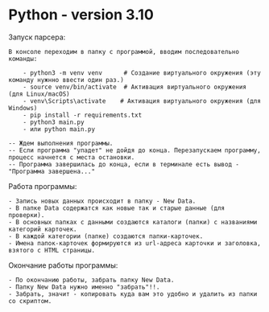 # Python - version 3.10

Запуск парсера:

    В консоле переходим в папку с программой, вводим последовательно команды:
    
        - python3 -m venv venv      # Создание виртуального окружения (эту команду нужнно ввести один раз.)
        - source venv/bin/activate  # Активация виртуального окружения (для Linux/macOS)
        - venv\Scripts\activate    # Активация виртуального окружения (для Windows)
        - pip install -r requirements.txt
        - python3 main.py
        - или python main.py
    
    -- Ждем выполнения программы.
    -- Если программа "упадет" не дойдя до конца. Перезапускаем программу, процесс начнется с места остановки.
    -- Программа завершилась до конца, если в терминале есть вывод - "Программа завершена..."

Работа программы:

    - Запись новых данных происходит в папку - New Data.
    - В папке Data содержатся как новые так и старые данные (для проверки).
    - В основных папках с данными создаются каталоги (папки) с названиями категорий карточек.
    - В каждой категории (папке) создаются папки-карточек.
    - Имена папок-карточек формируются из url-адреса карточки и заголовка, взятого с HTML страницы.

Окончание работы программы:

    - По окончанию работы, забрать папку New Data.
    - Папку New Data нужно именно "забрать"!!.
    - Забрать, значит - копировать куда вам это удобно и удалить из папки со скриптом.

